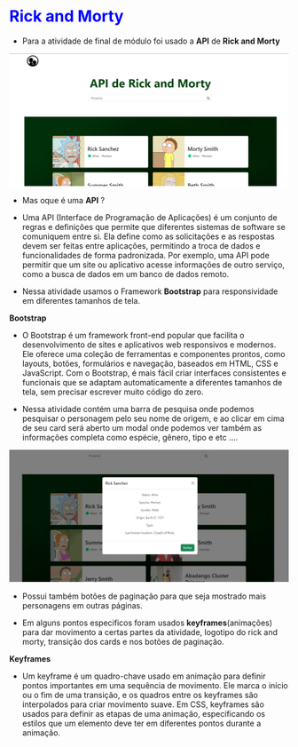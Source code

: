 <h1 style="color:blue;">Rick and Morty</h1>

- Para a atividade de final de módulo foi usado a **API** de **Rick and Morty**

<img src="./img/github-image.png">

* Mas oque é uma **API** ?
  
- Uma API (Interface de Programação de Aplicações) é um conjunto de regras e definições que permite que diferentes sistemas de software se comuniquem entre si.
Ela define como as solicitações e as respostas devem ser feitas entre aplicações, permitindo a troca de dados e funcionalidades de forma padronizada.
Por exemplo, uma API pode permitir que um site ou aplicativo acesse informações de outro serviço, como a busca de dados em um banco de dados remoto.

- Nessa atividade usamos o Framework **Bootstrap** para responsividade em diferentes tamanhos de tela.

**Bootstrap**

- O Bootstrap é um framework front-end popular que facilita o desenvolvimento de sites e aplicativos web responsivos e modernos. Ele oferece uma coleção de ferramentas 
e componentes prontos, como layouts, botões, formulários e navegação, baseados em HTML, CSS e JavaScript. Com o Bootstrap, é mais fácil criar interfaces consistentes
e funcionais que se adaptam automaticamente a diferentes tamanhos de tela, sem precisar escrever muito código do zero.

- Nessa atividade contém uma barra de pesquisa onde podemos pesquisar o personagem pelo seu nome de origem, e ao clicar em cima de seu card será aberto um modal onde podemos ver também
as informações completa como espécie, gênero, tipo e etc ....

<img src="./img/github-modal.png">

- Possui também botões de paginação para que seja mostrado mais personagens em outras páginas.

- Em alguns pontos especificos foram usados **keyframes**(animações) para dar movimento a certas partes da atividade, logotipo do rick and morty, transição dos cards e nos botões de
paginação.

**Keyframes**

- Um keyframe é um quadro-chave usado em animação para definir pontos importantes em uma sequência de movimento. Ele marca o início ou o fim de uma transição, e os quadros entre os
keyframes são interpolados para criar movimento suave. Em CSS, keyframes são usados para definir as etapas de uma animação, especificando os estilos que um elemento deve ter em
diferentes pontos durante a animação.





 
